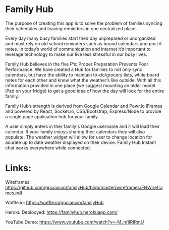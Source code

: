 # Family Hub

The purpose of creating this app is to solve the problem of families syncing their schedules and leaving reminders in one centralized place.

Every day many busy families start their day unprepared or unorganized and must rely on old school reminders such as bound calendars and post it notes.  In today’s world of communication and internet it’s important to leverage technology to make our live less stressful in our busy lives.  

Family Hub believes in the five P’s: Proper Preparation Prevents Poor Performance.  We have created a Hub for families to not only sync calendars, but have the ability to maintain  to-do/grocery lists, white board notes for each other and know what the weather’s like outside.  With all this information provided in one place (we suggest mounting an older model iPad on your fridge) to get a good idea of how the day will look for the entire family.  

Family Hub’s strength is derived from Google Calendar and Powr.io iFrames and powered by React, Socket.io, CSS/Bootstrap, Express/Node to provide a single page application hub for your family.

A user simply enters in ther family's Google username and it will load their calendar.  If your family enjoys sharing their calendars they will also populate.  The weather widget will allow for user to change location for acurate up to date weather displayed on their device.  Family Hub Instant chat works everywhere while connected.

# Links:

Wireframes: https://github.com/gpciancio/familyHub/blob/master/wireframes/FHWireframes.pdf

Waffle.io: https://waffle.io/gpciancio/familyHub

Heroku Deplooyed: https://familyhub.herokuapp.com/

YouTube Demo: https://www.youtube.com/watch?v=-M_m1iRIRmU
